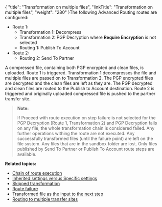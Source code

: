 {
    "title": "Transformation on multiple files",
    "linkTitle": "Transformation on multiple files",
    "weight": "280"
}The following <span class="mc-variable my_project_variables.Advanced_Routing variable">Advanced Routing</span> routes are configured:

-   Route 1:
    -   Transformation 1: Decompress
    -   Transformation 2: PGP Decryption where **Require Encryption** is not selected
    -   Routing 1: Publish To Account
-   Route 2:
    -   Routing 2: Send To Partner

A compressed file, containing both PGP encrypted and clean files, is uploaded. Route 1 is triggered. Transformation 1 decompresses the file and multiple files are passed on to Transformation 2. The PGP encrypted files are decrypted and the clean files are left as they are. The PGP decrypted and clean files are routed to the Publish to Account destination. Route 2 is triggered and originally uploaded compressed file is pushed to the partner transfer site.

> **Note:**
>
> If Proceed with route execution on step failure is not selected for the PGP Decryption (Route 1, Transformation 2) and PGP Decryption fails on any file, the whole transformation chain is considered failed. Any further operations withing the route are not executed. Any successfully transformed files (until the failure point) are left on the file system. Any files that are in the sandbox folder are lost. Only files published by Send To Partner or Publish To Account route steps are available.

**Related topics:**

-   <a href="../c_st_chain_of_route_execution" class="MCXref xref">Chain of route execution</a>
-   <a href="../c_st_inherited_versus_specific" class="MCXref xref">Inherited settings versus Specific settings</a>
-   <a href="../c_st_skipped_transformation" class="MCXref xref">Skipped transformation</a>
-   <a href="../c_st_route_failure" class="MCXref xref">Route failure</a>
-   <a href="" class="MCXref xref">Transformed file as the input to the next step</a>
-   <a href="../c_st_routing_to_multiple_transfer_sites" class="MCXref xref">Routing to multiple transfer sites</a>
